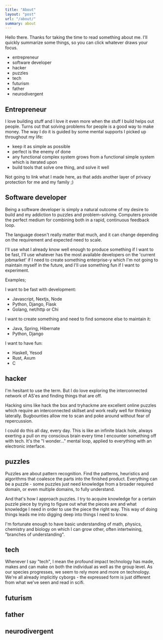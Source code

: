```yaml
---
title: "About"
layout: "post"
url: "/about/"
summary: about
---
```


Hello there. Thanks for taking the time to read something about me. I'll quickly summarize some things, so you can click whatever draws your focus.

- entrepreneur
- software developer
- hacker
- puzzles
- tech
- futurism
- father 
- neurodivergent

## Entrepreneur

I love building stuff and I love it even more when the stuff I build helps out people. Turns out that solving problems for people is a good way to make money. The way I do it is guided by some mental supports I picked up throughout my life:

- keep it as simple as possible
- perfect is the enemy of done
- any functional complex system grows from a functional simple system which is iterated upon
- build tools that solve one thing, and solve it well

Not going to link what I made here, as that adds another layer of privacy protection for me and my family ;)

## Software developer

Being a software developer is simply a natural outcome of my desire to build and my addiction to puzzles and problem-solving. Computers provide the perfect medium for combining both in a rapid, continuous feedback loop.

The language doesn't really matter that much, and it can change depending on the requirement and expected need to scale. 

I'll use what I already know well enough to produce something if I want to be fast, I'll use whatever has the most available developers on the 'current jobmarket' if I need to create something enterprise-y which I'm not going to maintain myself in the future, and I'll use something fun if I want to experiment. 

Examples;

I want to be fast with development:
- Javascript, Nextjs, Node
- Python, Django, Flask
- Golang, net/http or Chi

I want to create something and need to find someone else to maintain it:
- Java, Spring, Hibernate
- Python, Django

I want to have fun:
- Haskell, Yesod
- Rust, Axum
- C

## hacker

I'm hesitant to use the term. But I do love exploring the interconnected network of AS'es and finding things that are off. 

Hacking sims like hack the box and tryhackme are excellent online puzzles which require an interconnected skillset and work really well for thinking laterally. Bugbounties allow me to scan and poke around without fear of repercussion.

I could do this all day, every day. This is like an infinite black hole, always exerting a pull on my conscious brain every time I encounter something off with tech. It's the "I wonder..." mental loop, applied to everything with an electronic interface.

## puzzles

Puzzles are about pattern recognition. Find the patterns, heuristics and algorithms that coalesce the parts into the finished product. Everything can be a puzzle - some puzzles just need knowledge from a broader required domain, or even multiple domains, to fully understand.

And that's how I approach puzzles. I try to acquire knowledge for a certain puzzle piece by trying to figure out what the pieces are and what knowledge I need in order to use the piece the right way. This way of doing things leads me into digging deep into things I need to know.

I'm fortunate enough to have basic understanding of math, physics, chemistry and biology on which I can grow other, often intertwining, "branches of understanding".

## tech

Whenever I say "tech", I mean the profound impact technology has made, makes and can make on both the individual as well as the group level. As our species progresses, we seem to rely more and more on technology. We're all already implicitly cyborgs - the expressed form is just different from what we've seen and read in scifi.

## futurism

## father 

## neurodivergent